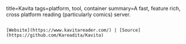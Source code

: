 title=Kavita
tags=platform, tool, container
summary=A fast, feature rich, cross platform reading (particularly comics) server.
~~~~~~

[Website](https://www.kavitareader.com/) | [Source](https://github.com/Kareadita/Kavita)
